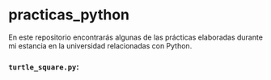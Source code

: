# practicas_python
En este repositorio encontrarás algunas de las prácticas elaboradas durante mi estancia en la universidad relacionadas con Python.

### **`turtle_square.py`**:

